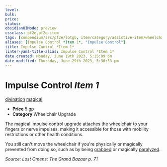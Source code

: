 ```yaml
---
level:
bulk:
price:
status:
obsidianUIMode: preview
cssclass: pf2e,pf2e-item
tags: [compendium/src/pf2e/lotgb, item/category/assistive-item/wheelchair-upgrade, trait/divination, trait/magical]
aliases: [Impulse Control *Item 1*, "Impulse Control"]
title: Impulse Control *Item 1*
linter-yaml-title-alias: Impulse Control *Item 1*
date created: Monday, June 19th 2023, 5:15:09 pm
date modified: Thursday, June 29th 2023, 5:30:53 pm
---
```


# Impulse Control *Item 1*

[divination](rules/traits/divination.md) [magical](rules/traits/magical.md)  

- **Price** 5 gp
- **Category** Wheelchair Upgrade

The magical impulse control upgrade attaches the wheelchair to your fingers or nerve impulses, making it accessible for those with mobility restrictions or other health conditions.

You still can't move the wheelchair if you're physically or magically prevented from doing so, such as by being [grabbed](rules/conditions.md#Grabbed) or magically [paralyzed](rules/conditions.md#Paralyzed).

*Source: Lost Omens: The Grand Bazaar p. 71*
